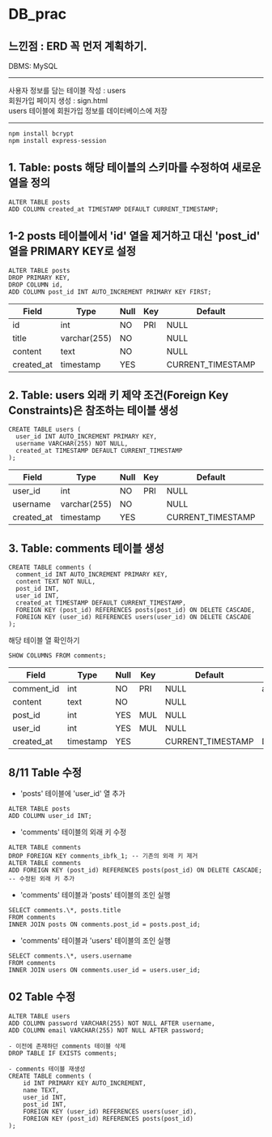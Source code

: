 # DB_prac

## 느낀점 : ERD 꼭 먼저 계획하기.

DBMS: MySQL

---

사용자 정보를 담는 테이블 작성 : users <br>
회원가입 페이지 생성 : sign.html <br>
users 테이블에 회원가입 정보를 데이터베이스에 저장

---

```
npm install bcrypt
npm install express-session

```

## 1. Table: posts 해당 테이블의 스키마를 수정하여 새로운 열을 정의

```
ALTER TABLE posts
ADD COLUMN created_at TIMESTAMP DEFAULT CURRENT_TIMESTAMP;

```

## 1-2 posts 테이블에서 'id' 열을 제거하고 대신 'post_id' 열을 PRIMARY KEY로 설정

```
ALTER TABLE posts
DROP PRIMARY KEY,
DROP COLUMN id,
ADD COLUMN post_id INT AUTO_INCREMENT PRIMARY KEY FIRST;

```

| Field      | Type         | Null | Key | Default           | Extra             |
| ---------- | ------------ | ---- | --- | ----------------- | ----------------- |
| id         | int          | NO   | PRI | NULL              | auto_increment    |
| title      | varchar(255) | NO   |     | NULL              |                   |
| content    | text         | NO   |     | NULL              |                   |
| created_at | timestamp    | YES  |     | CURRENT_TIMESTAMP | DEFAULT_GENERATED |

## 2. Table: users 외래 키 제약 조건(Foreign Key Constraints)은 참조하는 테이블 생성

```
CREATE TABLE users (
  user_id INT AUTO_INCREMENT PRIMARY KEY,
  username VARCHAR(255) NOT NULL,
  created_at TIMESTAMP DEFAULT CURRENT_TIMESTAMP
);

```

| Field      | Type         | Null | Key | Default           | Extra             |
| ---------- | ------------ | ---- | --- | ----------------- | ----------------- |
| user_id    | int          | NO   | PRI | NULL              | auto_increment    |
| username   | varchar(255) | NO   |     | NULL              |                   |
| created_at | timestamp    | YES  |     | CURRENT_TIMESTAMP | DEFAULT_GENERATED |

## 3. Table: comments 테이블 생성

```
CREATE TABLE comments (
  comment_id INT AUTO_INCREMENT PRIMARY KEY,
  content TEXT NOT NULL,
  post_id INT,
  user_id INT,
  created_at TIMESTAMP DEFAULT CURRENT_TIMESTAMP,
  FOREIGN KEY (post_id) REFERENCES posts(post_id) ON DELETE CASCADE,
  FOREIGN KEY (user_id) REFERENCES users(user_id) ON DELETE CASCADE
);

```

해당 테이블 열 확인하기

```
SHOW COLUMNS FROM comments;
```

| Field      | Type      | Null | Key | Default           | Extra             |
| ---------- | --------- | ---- | --- | ----------------- | ----------------- |
| comment_id | int       | NO   | PRI | NULL              | auto_increment    |
| content    | text      | NO   |     | NULL              |                   |
| post_id    | int       | YES  | MUL | NULL              |                   |
| user_id    | int       | YES  | MUL | NULL              |                   |
| created_at | timestamp | YES  |     | CURRENT_TIMESTAMP | DEFAULT_GENERATED |

## 8/11 Table 수정

- 'posts' 테이블에 'user_id' 열 추가

```
ALTER TABLE posts
ADD COLUMN user_id INT;
```

- 'comments' 테이블의 외래 키 수정

```
ALTER TABLE comments
DROP FOREIGN KEY comments_ibfk_1; -- 기존의 외래 키 제거
ALTER TABLE comments
ADD FOREIGN KEY (post_id) REFERENCES posts(post_id) ON DELETE CASCADE; -- 수정된 외래 키 추가
```

- 'comments' 테이블과 'posts' 테이블의 조인 실행

```
SELECT comments.\*, posts.title
FROM comments
INNER JOIN posts ON comments.post_id = posts.post_id;
```

- 'comments' 테이블과 'users' 테이블의 조인 실행

```
SELECT comments.\*, users.username
FROM comments
INNER JOIN users ON comments.user_id = users.user_id;
```

## 02 Table 수정

```
ALTER TABLE users
ADD COLUMN password VARCHAR(255) NOT NULL AFTER username,
ADD COLUMN email VARCHAR(255) NOT NULL AFTER password;

```

```
- 이전에 존재하던 comments 테이블 삭제
DROP TABLE IF EXISTS comments;

- comments 테이블 재생성
CREATE TABLE comments (
    id INT PRIMARY KEY AUTO_INCREMENT,
    name TEXT,
    user_id INT,
    post_id INT,
    FOREIGN KEY (user_id) REFERENCES users(user_id),
    FOREIGN KEY (post_id) REFERENCES posts(post_id)
);


```
